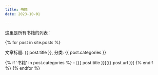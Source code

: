 ```yaml
---
title: 书籍
date: 2023-10-01

---
```


这里是所有书籍的列表：

{% for post in site.posts %}
  <!-- 调试信息：输出所有文章的标题和分类 -->
  <p>文章标题: {{ post.title }}, 分类: {{ post.categories }}</p>
  {% if '书籍' in post.categories %}
    - [{{ post.title }}]({{ post.url }})
  {% endif %}
{% endfor %}